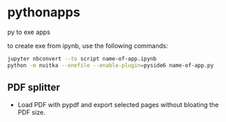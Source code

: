 # pythonapps
py to exe apps

to create exe from ipynb, use the following commands:
```bash
jupyter nbconvert --to script name-of-app.ipynb
python -m nuitka --onefile --enable-plugin=pyside6 name-of-app.py
```

## PDF splitter
* Load PDF with pypdf and export selected pages without bloating the PDF size.